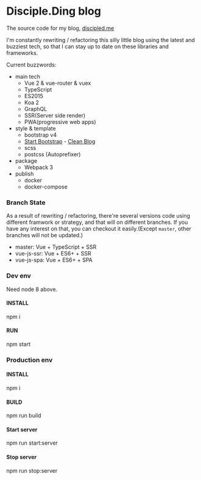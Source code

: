 Disciple.Ding blog
====

The source code for my blog, [discipled.me](https://discipled.me)

I'm constantly rewriting / refactoring this silly little blog using
the latest and buzziest tech, so that I can stay up to date on these
libraries and frameworks.

Current buzzwords:

* main tech
    - Vue 2 & vue-router & vuex 
    - TypeScript
    - ES2015
    - Koa 2
    - GraphQL
    - SSR(Server side render)
    - PWA(progressive web apps)
* style & template
    - bootstrap v4
    - [Start Bootstrap](http://startbootstrap.com/) - [Clean Blog](http://startbootstrap.com/template-overviews/clean-blog/)
    - scss
    - postcss (Autoprefixer)
* package
    - Webpack 3
* publish
    - docker
    - docker-compose

### Branch State
As a result of rewriting / refactoring, there're several versions code using different framwork or strategy, and that will on different branches. If you have any interest on that, you can checkout it easily.(Except `master`, other branches will not be updated.)

* master: Vue + TypeScript + SSR
* vue-js-ssr: Vue + ES6+ + SSR
* vue-js-spa: Vue + ES6+ + SPA

### Dev env
Need node 8 above.

#### INSTALL
npm i

#### RUN
npm start

### Production env
#### INSTALL
npm i

#### BUILD
npm run build

#### Start server
npm run start:server

#### Stop server
npm run stop:server
